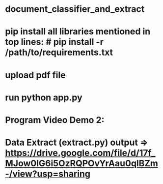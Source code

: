 # document_classifier_and_extract


# pip install all libraries mentioned in top lines: # pip install -r /path/to/requirements.txt
# upload pdf file 
# run python app.py
# Program Video Demo 2:
# Data Extract (extract.py) output => https://drive.google.com/file/d/17f_MJow0lG6i5OzRQPOvYrAau0qlBZm-/view?usp=sharing

